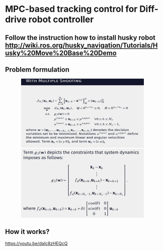 # MPC-based tracking control for Diff-drive robot controller 
## Follow the instruction how to install husky robot http://wiki.ros.org/husky_navigation/Tutorials/Husky%20Move%20Base%20Demo
## Problem formulation 
<p align="center">
  <img src="results/mpc_1.jpg" width = "400" height = "225"/>
 <img src="results/mpc_2.jpg" width = "400" height = "225"/>
</p>

## How it works? 
https://youtu.be/daIc8zHEQcQ
 

